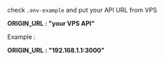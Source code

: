 check `.env-example` and put your API URL from VPS

__ORIGIN_URL : "your VPS API"__

Example :

__ORIGIN_URL : "192.168.1.1:3000"__
